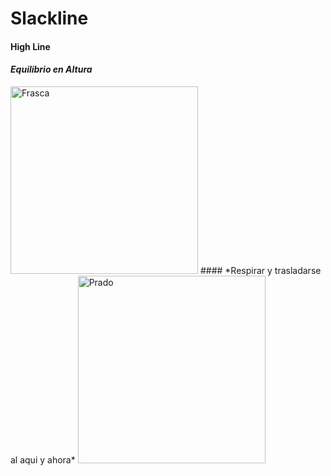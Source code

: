 # Slackline
#### High Line
#### *Equilibrio en Altura*
<img src="https://user-images.githubusercontent.com/82980738/122616927-b7dc3800-d061-11eb-8623-4a94ed4da6b1.jpg" alt="Frasca" width="300px">
#### *Respirar y trasladarse al aqui y ahora*
<img src="https://user-images.githubusercontent.com/82980738/128934755-2103999d-4e0c-4d58-8ed8-35f38c7daafb.png" alt="Prado" width="300px">

